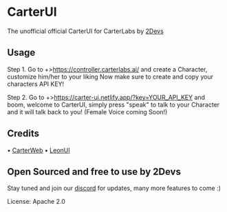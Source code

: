 # CarterUI

The unofficial official CarterUI for CarterLabs by [2Devs](https://dsc.gg/2devs)

## Usage

Step 1. Go to +>https://controller.carterlabs.ai/ and create a Character, customize him/her to your liking
Now make sure to create and copy your characters API KEY!

Step 2. Go to +>https://carter-ui.netlify.app/?key=YOUR_API_KEY and boom, welcome to CarterUI, simply press "speak" to talk to your Character and it will talk back to you! (Female Voice coming Soon!)

## Credits

• [CarterWeb](https://github.com/Carter-Labs-Ltd/carter-web)
• [LeonUI](https://github.com/maxwebdevelop/LEON-EXAMPLE)

## Open Sourced and free to use by 2Devs

Stay tuned and join our [discord](https://dsc.gg/2devs) for updates, many more features to come :)

License: Apache 2.0
